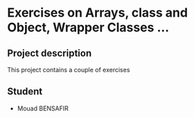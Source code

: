 # Exercises on Arrays, class and Object, Wrapper Classes ...

## Project description

This project contains a couple of exercises

## Student

- Mouad BENSAFIR

